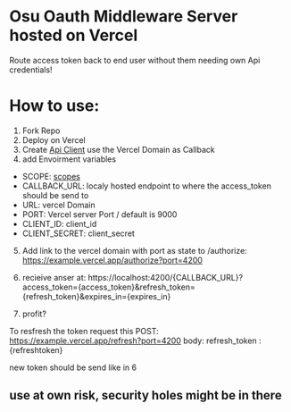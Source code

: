 # Osu Oauth Middleware Server hosted on Vercel
Route access token back to end user without them needing own Api credentials!

# How to use:
1. Fork Repo
2. Deploy on Vercel 
3. Create [Api Client](https://osu.ppy.sh/home/account/edit#oauth) use the Vercel Domain as Callback
4. add Envoirment variables
- SCOPE: [scopes](https://osu.ppy.sh/docs/index.html#scopes)
- CALLBACK_URL: localy hosted endpoint to where the access_token should be send to
- URL: vercel Domain
- PORT: Vercel server Port / default is 9000
- CLIENT_ID: client_id
- CLIENT_SECRET: client_secret

5. Add link to the vercel domain with port as state to /authorize: 
https://example.vercel.app/authorize?port=4200

6. recieive anser at:
https://localhost:4200/{CALLBACK_URL}?access_token={access_token}&refresh_token={refresh_token}&expires_in={expires_in}
7. profit?

To resfresh the token request this
POST: 
https://example.vercel.app/refresh?port=4200
body: refresh_token : {refreshtoken}

new token should be send like in 6

## use at own risk, security holes might be in there 
